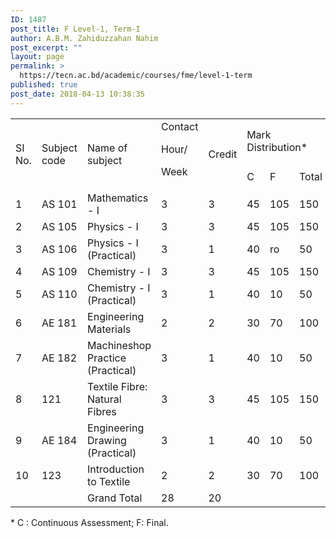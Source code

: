 ```yaml
---
ID: 1487
post_title: F Level-1, Term-I
author: A.B.M. Zahiduzzahan Nahim
post_excerpt: ""
layout: page
permalink: >
  https://tecn.ac.bd/academic/courses/fme/level-1-term
published: true
post_date: 2018-04-13 10:38:35
---
```

<table width="636">
<tbody>
<tr>
<td rowspan="2" width="32">SI No.</td>
<td rowspan="2" width="82">Subject code</td>
<td rowspan="2" width="205">Name of subject</td>
<td rowspan="2" width="63">Contact

Hour/

Week</td>
<td rowspan="2" width="64">Credit</td>
<td colspan="3" width="190">Mark Distribution*</td>
</tr>
<tr>
<td width="63">C</td>
<td width="63">F</td>
<td width="64">Total</td>
</tr>
<tr>
<td width="32">1</td>
<td width="82">AS 101</td>
<td width="205">Mathematics - I</td>
<td width="63">3</td>
<td width="64">3</td>
<td width="63">45</td>
<td width="63">105</td>
<td width="64">150</td>
</tr>
<tr>
<td width="32">2</td>
<td width="82">AS 105</td>
<td width="205">Physics - I</td>
<td width="63">3</td>
<td width="64">3</td>
<td width="63">45</td>
<td width="63">105</td>
<td width="64">150</td>
</tr>
<tr>
<td width="32">3</td>
<td width="82">AS 106</td>
<td width="205">Physics - I (Practical)</td>
<td width="63">3</td>
<td width="64">1</td>
<td width="63">40</td>
<td width="63">ro</td>
<td width="64">50</td>
</tr>
<tr>
<td width="32">4</td>
<td width="82">AS 109</td>
<td width="205">Chemistry - I</td>
<td width="63">3</td>
<td width="64">3</td>
<td width="63">45</td>
<td width="63">105</td>
<td width="64">150</td>
</tr>
<tr>
<td width="32">5</td>
<td width="82">AS 110</td>
<td width="205">Chemistry - I (Practical)</td>
<td width="63">3</td>
<td width="64">1</td>
<td width="63">40</td>
<td width="63">10</td>
<td width="64">50</td>
</tr>
<tr>
<td width="32">6</td>
<td width="82">AE 181</td>
<td width="205">Engineering Materials</td>
<td width="63">2</td>
<td width="64">2</td>
<td width="63">30</td>
<td width="63">70</td>
<td width="64">100</td>
</tr>
<tr>
<td width="32">7</td>
<td width="82">AE 182</td>
<td width="205">Machineshop Practice (Practical)</td>
<td width="63">3</td>
<td width="64">1</td>
<td width="63">40</td>
<td width="63">10</td>
<td width="64">50</td>
</tr>
<tr>
<td width="32">8</td>
<td width="82">121</td>
<td width="205">Textile Fibre: Natural Fibres</td>
<td width="63">3</td>
<td width="64">3</td>
<td width="63">45</td>
<td width="63">105</td>
<td width="64">150</td>
</tr>
<tr>
<td width="32">9</td>
<td width="82">AE 184</td>
<td width="205">Engineering Drawing (Practical)</td>
<td width="63">3</td>
<td width="64">1</td>
<td width="63">40</td>
<td width="63">10</td>
<td width="64">50</td>
</tr>
<tr>
<td width="32">10</td>
<td width="82">123</td>
<td width="205">Introduction to Textile</td>
<td width="63">2</td>
<td width="64">2</td>
<td width="63">30</td>
<td width="63">70</td>
<td width="64">100</td>
</tr>
<tr>
<td width="32"></td>
<td width="82"></td>
<td width="205">Grand Total</td>
<td width="63">28</td>
<td width="64">20</td>
<td width="63"></td>
<td width="63"></td>
<td width="64"></td>
</tr>
</tbody>
</table>
* C : Continuous Assessment; F: Final.
